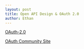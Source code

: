 ```yaml
---
layout: post
title: Open API Design & OAuth 2.0
author: Ethan
---
```


[OAuth-2.0][1]

[OAuth Community Site][2]

[1]: http://tools.ietf.org/html/rfc6749
[2]: http://oauth.net/
